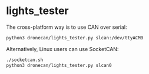 # lights_tester
The cross-platform way is to use CAN over serial:

```bash
python3 dronecan/lights_tester.py slcan:/dev/ttyACM0
```
Alternatively, Linux users can use SocketCAN:

```bash
./socketcan.sh
python3 dronecan/lights_tester.py slcan0
```